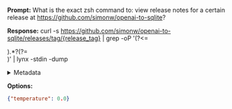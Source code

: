 **Prompt:**
What is the exact zsh command to: view release notes for a certain release at https://github.com/simonw/openai-to-sqlite?


**Response:**
curl -s https://github.com/simonw/openai-to-sqlite/releases/tag/{release_tag} | grep -oP '(?<=<div class="markdown-body">).*?(?=</div>)' | lynx -stdin -dump

<details><summary>Metadata</summary>

- Duration: 2463 ms
- Datetime: 2023-08-24T13:03:41.409913
- Model: gpt-3.5-turbo-0613

</details>

**Options:**
```json
{"temperature": 0.0}
```


